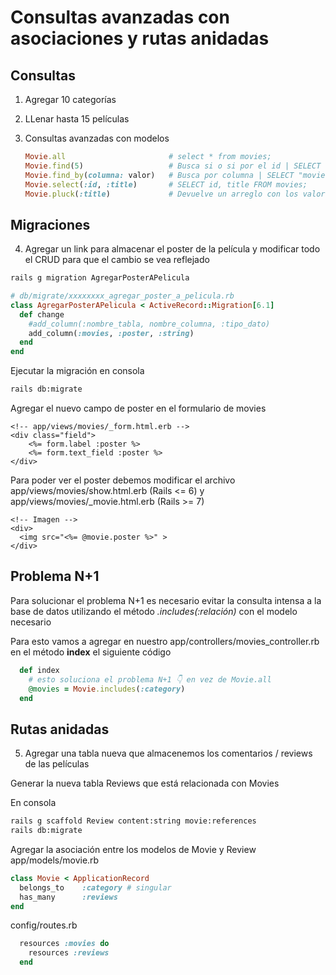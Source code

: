 # Consultas avanzadas con asociaciones y rutas anidadas

## Consultas

1. Agregar 10 categorías
2. LLenar hasta 15 películas
3. Consultas avanzadas con modelos

    ```ruby
    Movie.all                       # select * from movies;
    Movie.find(5)                   # Busca si o si por el id | SELECT "movies".* FROM "movies" WHERE "movies"."id" = ?
    Movie.find_by(columna: valor)   # Busca por columna | SELECT "movies".* FROM "movies" WHERE "movies"."duration" = ?
    Movie.select(:id, :title)       # SELECT id, title FROM movies;
    Movie.pluck(:title)             # Devuelve un arreglo con los valores solicitados
    ```

## Migraciones

4. Agregar un link para almacenar el poster de la película y modificar todo el CRUD para que el cambio se vea reflejado

```bash
rails g migration AgregarPosterAPelicula
```

```ruby
# db/migrate/xxxxxxxx_agregar_poster_a_pelicula.rb
class AgregarPosterAPelicula < ActiveRecord::Migration[6.1]
  def change
    #add_column(:nombre_tabla, nombre_columna, :tipo_dato)
    add_column(:movies, :poster, :string)
  end
end

```

Ejecutar la migración en consola
```bash
rails db:migrate
```

Agregar el nuevo campo de poster en el formulario de movies
```erb
<!-- app/views/movies/_form.html.erb -->
<div class="field">
    <%= form.label :poster %>
    <%= form.text_field :poster %>
</div>
```

Para poder ver el poster debemos modificar el archivo app/views/movies/show.html.erb (Rails <= 6) y app/views/movies/_movie.html.erb (Rails >= 7)

```erb
<!-- Imagen -->
<div>
  <img src="<%= @movie.poster %>" >
</div>

```

## Problema N+1

Para solucionar el problema N+1 es necesario evitar la consulta intensa a la base de datos utilizando el método *.includes(:relación)* con el modelo necesario

Para esto vamos a agregar en nuestro app/controllers/movies_controller.rb en el método **index** el siguiente código

```ruby
  def index
    # esto soluciona el problema N+1 👇 en vez de Movie.all
    @movies = Movie.includes(:category)
  end
```

## Rutas anidadas

5. Agregar una tabla nueva que almacenemos los comentarios / reviews de las películas

Generar la nueva tabla Reviews que está relacionada con Movies

En consola
```bash
rails g scaffold Review content:string movie:references
rails db:migrate

```

Agregar la asociación entre los modelos de Movie y Review
app/models/movie.rb
```ruby
class Movie < ApplicationRecord
  belongs_to    :category # singular
  has_many      :reviews
end
```

config/routes.rb
```ruby
  resources :movies do
    resources :reviews    
  end
```